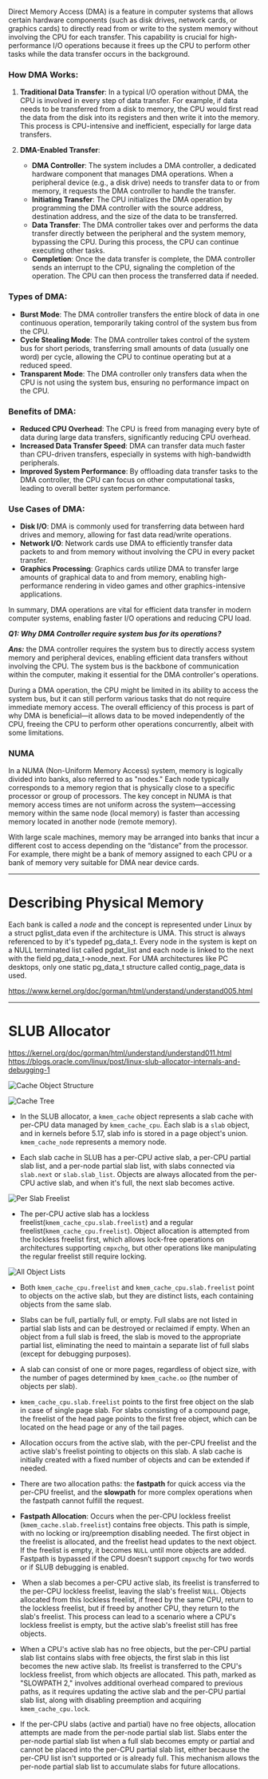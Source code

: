 Direct Memory Access (DMA) is a feature in computer systems that allows certain hardware components (such as disk drives, network cards, or graphics cards) to directly read from or write to the system memory without involving the CPU for each transfer. This capability is crucial for high-performance I/O operations because it frees up the CPU to perform other tasks while the data transfer occurs in the background.

### How DMA Works:
1. **Traditional Data Transfer**: In a typical I/O operation without DMA, the CPU is involved in every step of data transfer. For example, if data needs to be transferred from a disk to memory, the CPU would first read the data from the disk into its registers and then write it into the memory. This process is CPU-intensive and inefficient, especially for large data transfers.

2. **DMA-Enabled Transfer**:
   - **DMA Controller**: The system includes a DMA controller, a dedicated hardware component that manages DMA operations. When a peripheral device (e.g., a disk drive) needs to transfer data to or from memory, it requests the DMA controller to handle the transfer.
   - **Initiating Transfer**: The CPU initializes the DMA operation by programming the DMA controller with the source address, destination address, and the size of the data to be transferred.
   - **Data Transfer**: The DMA controller takes over and performs the data transfer directly between the peripheral and the system memory, bypassing the CPU. During this process, the CPU can continue executing other tasks.
   - **Completion**: Once the data transfer is complete, the DMA controller sends an interrupt to the CPU, signaling the completion of the operation. The CPU can then process the transferred data if needed.

### Types of DMA:
- **Burst Mode**: The DMA controller transfers the entire block of data in one continuous operation, temporarily taking control of the system bus from the CPU.
- **Cycle Stealing Mode**: The DMA controller takes control of the system bus for short periods, transferring small amounts of data (usually one word) per cycle, allowing the CPU to continue operating but at a reduced speed.
- **Transparent Mode**: The DMA controller only transfers data when the CPU is not using the system bus, ensuring no performance impact on the CPU.

### Benefits of DMA:
- **Reduced CPU Overhead**: The CPU is freed from managing every byte of data during large data transfers, significantly reducing CPU overhead.
- **Increased Data Transfer Speed**: DMA can transfer data much faster than CPU-driven transfers, especially in systems with high-bandwidth peripherals.
- **Improved System Performance**: By offloading data transfer tasks to the DMA controller, the CPU can focus on other computational tasks, leading to overall better system performance.

### Use Cases of DMA:
- **Disk I/O**: DMA is commonly used for transferring data between hard drives and memory, allowing for fast data read/write operations.
- **Network I/O**: Network cards use DMA to efficiently transfer data packets to and from memory without involving the CPU in every packet transfer.
- **Graphics Processing**: Graphics cards utilize DMA to transfer large amounts of graphical data to and from memory, enabling high-performance rendering in video games and other graphics-intensive applications.

In summary, DMA operations are vital for efficient data transfer in modern computer systems, enabling faster I/O operations and reducing CPU load.

***Q1: Why DMA Controller require system bus for its operations?***

***Ans:*** the DMA controller requires the system bus to directly access system memory and peripheral devices, enabling efficient data transfers without involving the CPU. The system bus is the backbone of communication within the computer, making it essential for the DMA controller's operations.

During a DMA operation, the CPU might be limited in its ability to access the system bus, but it can still perform various tasks that do not require immediate memory access. The overall efficiency of this process is part of why DMA is beneficial—it allows data to be moved independently of the CPU, freeing the CPU to perform other operations concurrently, albeit with some limitations.


### NUMA
In a NUMA (Non-Uniform Memory Access) system, memory is logically divided into banks, also referred to as "nodes." Each node typically corresponds to a memory region that is physically close to a specific processor or group of processors. The key concept in NUMA is that memory access times are not uniform across the system—accessing memory within the same node (local memory) is faster than accessing memory located in another node (remote memory).

With large scale machines, memory may be arranged into banks that incur a different cost to access depending on the “distance” from the processor. For example, there might be a bank of memory assigned to each CPU or a bank of memory very suitable for DMA near device cards.

---

# Describing Physical Memory
Each bank is called a _node_ and the concept is represented under Linux by a struct pglist_data even if the architecture is UMA. This struct is always referenced to by it's typedef pg_data_t. Every node in the system is kept on a NULL terminated list called pgdat_list and each node is linked to the next with the field pg_data_t→node_next. For UMA architectures like PC desktops, only one static pg_data_t structure called contig_page_data is used.


https://www.kernel.org/doc/gorman/html/understand/understand005.html

---

# SLUB Allocator

https://kernel.org/doc/gorman/html/understand/understand011.html
https://blogs.oracle.com/linux/post/linux-slub-allocator-internals-and-debugging-1

![Cache Object Structure](/images/Pasted_image_20240815141754.png)

![Cache Tree](/images/Pasted_image_20240815141928.png)

- In the SLUB allocator, a `kmem_cache` object represents a slab cache with per-CPU data managed by `kmem_cache_cpu`. Each slab is a `slab` object, and in kernels before 5.17, slab info is stored in a page object's union. `kmem_cache_node` represents a memory node.

- Each slab cache in SLUB has a per-CPU active slab, a per-CPU partial slab list, and a per-node partial slab list, with slabs connected via `slab.next` or `slab.slab_list`. Objects are always allocated from the per-CPU active slab, and when it's full, the next slab becomes active.

![Per Slab Freelist](/images/Pasted_image_20240815144722.png)
- The per-CPU active slab has a lockless freelist(`kmem_cache_cpu.slab.freelist`) and a regular freelist(`kmem_cache_cpu.freelist`). Object allocation is attempted from the lockless freelist first, which allows lock-free operations on architectures supporting `cmpxchg`, but other operations like manipulating the regular freelist still require locking.

![All Object Lists](/images/Pasted_image_20240815145051.png)

- Both `kmem_cache_cpu.freelist` and `kmem_cache_cpu.slab.freelist` point to objects on the active slab, but they are distinct lists, each containing objects from the same slab.

- Slabs can be full, partially full, or empty. Full slabs are not listed in partial slab lists and can be destroyed or reclaimed if empty. When an object from a full slab is freed, the slab is moved to the appropriate partial list, eliminating the need to maintain a separate list of full slabs (except for debugging purposes).

- A slab can consist of one or more pages, regardless of object size, with the number of pages determined by `kmem_cache.oo` (the number of objects per slab).

- `kmem_cache_cpu.slab.freelist` points to the first free object on the slab in case of single page slab. For slabs consisting of a compound page, the freelist of the head page points to the first free object, which can be located on the head page or any of the tail pages.

- Allocation occurs from the active slab, with the per-CPU freelist and the active slab's freelist pointing to objects on this slab. A slab cache is initially created with a fixed number of objects and can be extended if needed.

- There are two allocation paths: the **fastpath** for quick access via the per-CPU freelist, and the **slowpath** for more complex operations when the fastpath cannot fulfill the request.
- **Fastpath Allocation**: Occurs when the per-CPU lockless freelist (`kmem_cache.slab.freelist`) contains free objects. This path is simple, with no locking or irq/preemption disabling needed. The first object in the freelist is allocated, and the freelist head updates to the next object. If the freelist is empty, it becomes `NULL` until more objects are added. Fastpath is bypassed if the CPU doesn’t support `cmpxchg` for two words or if SLUB debugging is enabled.

-  When a slab becomes a per-CPU active slab, its freelist is transferred to the per-CPU lockless freelist, leaving the slab's freelist `NULL`. Objects allocated from this lockless freelist, if freed by the same CPU, return to the lockless freelist, but if freed by another CPU, they return to the slab's freelist. This process can lead to a scenario where a CPU's lockless freelist is empty, but the active slab's freelist still has free objects.

- When a CPU's active slab has no free objects, but the per-CPU partial slab list contains slabs with free objects, the first slab in this list becomes the new active slab. Its freelist is transferred to the CPU's lockless freelist, from which objects are allocated. This path, marked as "SLOWPATH 2," involves additional overhead compared to previous paths, as it requires updating the active slab and the per-CPU partial slab list, along with disabling preemption and acquiring `kmem_cache_cpu.lock`.

- If the per-CPU slabs (active and partial) have no free objects, allocation attempts are made from the per-node partial slab list. Slabs enter the per-node partial slab list when a full slab becomes empty or partial and cannot be placed into the per-CPU partial slab list, either because the per-CPU list isn't supported or is already full. This mechanism allows the per-node partial slab list to accumulate slabs for future allocations.